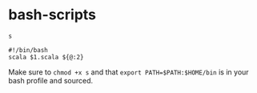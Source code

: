 # bash-scripts

`s`
```
#!/bin/bash
scala $1.scala ${@:2}
```

Make sure to `chmod +x s` and that `export PATH=$PATH:$HOME/bin` is in your bash profile and sourced.
